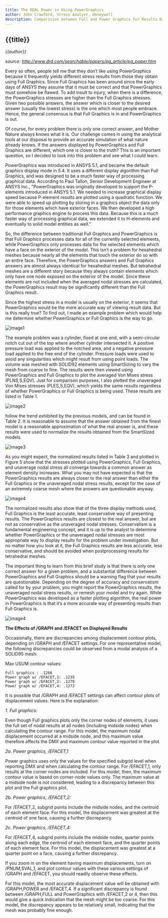 ```yaml
---
title: The REAL Power in Using PowerGraphics
author: John Crawford, Stress Analyst, Honeywell
description: Comparision between Full and Power Graphics for Results Display
---
```


## {{title}}

_{{author}}_

_source: http://www.drd.com/searchable/papers/pg_article/pg_paper.htm_

Every so often, people tell me that they don’t like using PowerGraphics because it frequently yields different stress results from those they obtain using Full Graphics. Since Full Graphics has been around since the early days of ANSYS they assume that it must be correct and that PowerGraphics must somehow be flawed. To add insult to injury, when there is a difference, the PowerGraphics stresses are higher than the Full Graphics stresses. Given two possible answers, the answer which is closer to the desired answer (usually the lowest stress) is the one which most people embrace. Hence, the general consensus is that Full Graphics is in and PowerGraphics is out.

Of course, for every problem there is only one correct answer, and Mother Nature always knows what it is. Our challenge comes in using the analytical tools at our disposal to provide an accurate simulation of what nature already knows. If the answers displayed by PowerGraphics and Full Graphics are different, which one is closer to the truth? This is an important question, so I decided to look into this problem and see what I could learn.

PowerGraphics was introduced in ANSYS 5.1, and became the default graphics display mode in 5.4. It uses a different display algorithm than Full Graphics, and was designed to be a much faster way of processing graphical data. According to Paul Tallon, Senior Development Engineer at ANSYS Inc., "PowerGraphics was originally developed to support the P-elements introduced in ANSYS 5.1. We needed to increase graphical display speed because P-element results are plotted using a quadratic function. We were able to speed up plotting by storing in a graphics object the data only for those elements which have exterior faces. We then developed a high performance graphics engine to process this data. Because this is a much faster way of processing graphical data, we extended it to H-elements and eventually to solid model entities as well."

So, the difference between traditional Full Graphics and PowerGraphics is that Full Graphics processes data for all of the currently selected elements, while PowerGraphics only processes data for the selected elements which have a face on the exterior of the model. This isn’t a problem for hexahedral meshes because nearly all the elements that touch the exterior do so with an entire face. Therefore, the PowerGraphics answers and Full Graphics answers are almost always identical for hexahedral meshes. But tetrahedral meshes are a different story because they always contain elements which only have one node exposed on the exterior of the model. Since these elements are not included when the averaged nodal stresses are calculated, the PowerGraphics result may be significantly different than the Full Graphics result.

Since the highest stress in a model is usually on the exterior, it seems that PowerGraphics would be the more accurate way of viewing result data. But is this really true? To find out, I made an example problem which would help me determine whether PowerGraphics or Full Graphics is the way to go.

![image1](/images/power1.png)

The example problem was a cylinder, fixed at one end, with a semi-circular notch cut out of the top where another cylinder intersected it. A positive pressure load was applied to the notched area, and a negative pressure load applied to the free end of the cylinder. Pressure loads were used to avoid any singularities which might result from using point loads. The volume was meshed with SOLID92 elements using SmartSizing to vary the mesh from coarse to fine. The results were then viewed using PowerGraphics and Full Graphics to plot the averaged Von Mises stress (PLNS,S,EQV). Just for comparison purposes, I also plotted the unaveraged Von Mises stresses (PLES,S,EQV), which yields the same results regardless of whether PowerGraphics or Full Graphics is being used. These results are listed in Table 1.

![image2](/images/power2.png)

follow the trend exhibited by the previous models, and can be found in Table 2. It is reasonable to assume that the answer obtained from the finest model is a reasonable approximation of what the real answer is, and these results were used to normalize the results obtained from the SmartSized models.

![image3](/images/power3.png)

As you might expect, the normalized results listed in Table 3 and plotted in Figure 5 show that the stresses plotted using PowerGraphics, Full Graphics, and unaverage nodal stress all converge towards a common answer as element density increases. What you may not have expected is that the PowerGraphics results are always closer to the real answer than either the Full Graphics or the unaveraged nodal stress results, except for the case of an extremely coarse mesh where the answers are questionable anyway.

![image4](/images/power4.png)

The normalized results also show that of the three display methods used, Full Graphics is the least accurate, least conservative way of presenting results. The PowerGraphics results are closest to the real answer, but are not as conservative as the unaveraged nodal stresses. Conservatism is a fundamental engineering concept, and it is up to the analyst to determine whether PowerGraphics or the unaveraged nodal stresses are most appropriate way to display results for the problem under investigation. But no matter how you look at it, the Full Graphics results are less accurate, less conservative, and should be avoided when postprocessing results for tetrahedral meshes.

The important thing to learn from this brief study is that there is only one correct answer for a given problem, and a substantial difference between PowerGraphics and Full Graphics should be a warning flag that your results are questionable. Depending on the degree of accuracy and conservatism called for by your problem, you might report the PowerGraphics results, the unaveraged nodal stress results, or remesh your model and try again. While PowerGraphics was developed as a faster plotting algorithm, the real power in PowerGraphics is that it’s a more accurate way of presenting results than Full Graphics is.

![image4](/images/power5.png)

**The Effects of /GRAPH and /EFACET on Displayed Results**

Occasionally, there are discrepancies among displacement contour plots, depending on /GRAPH and /EFACET settings. For one representative model, the following discrepancies could be observed from a modal analysis of a SOLID95 mesh:

Max USUM contour values:

    Full graphics : .1266
    Power graph w/ /EFACET,1: .1235
    Power graph w/ /EFACET,2: .1270
    Power graph w/ /EFACET,4: .1272

It is possible that /GRAPH and /EFACET settings can affect contour plots of displacement values. Here is the explanation:

_1. Full graphics:_

Even though Full graphics plots only the corner nodes of elements, it uses the full set of nodal results at all nodes (including midside nodes) when calculating the contour range. For this model, the maximum nodal displacement occurred at a midside node, and this maximum value therefore affects the DMX and maximum contour value reported in the plot.

_2a. Power graphics, /EFACET,1_

Power graphics uses only the values for the specified subgrid level when reporting DMX and when calculating the contour range. For /EFACET,1, only results at the corner nodes are included. For this model, then, the maximum contour value is based on corner-node values only. The maximum value at a midside node is not considered, leading to a discrepancy between this plot and the Full graphics plot.

_2b. Power graphics, /EFACET,2:_

For /EFACET,2, subgrid points include the midside nodes, and the centroid of each element face. For this model, the displacement was greatest at the centroid of one face, causing a further discrepancy.

_2c. Power graphics, /EFACET,4:_

For /EFACET,4, subgrid points include the midside nodes, quarter points along each edge, the centroid of each element face, and the quarter points of each element face. For this model, the displacement was greatest at a quarter point on a face, causing a further discrepancy.

If you zoom in on the element having maximum displacements, turn on /PNUM,SVAL,1, and plot contour values with these various settings of /GRAPH and /EFACET, you should readily observe these effects.

For this model, the most accurate displacement value will be obtained with /GRAPH,POWER and /EFACET,4. If a significant discrepancy is found between /GRAPH,FULL and PowerGraphics with /EFACET,2 or 4, then this would give a quick indication that the mesh might be too coarse. For this model, the discrepancy appears to be relatively small, indicating that the mesh was probably fine enough.
